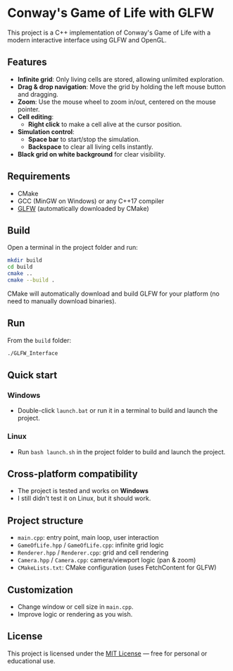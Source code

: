# Conway's Game of Life with GLFW

This project is a C++ implementation of Conway's Game of Life with a modern interactive interface using GLFW and OpenGL.

## Features

- **Infinite grid**: Only living cells are stored, allowing unlimited exploration.
- **Drag & drop navigation**: Move the grid by holding the left mouse button and dragging.
- **Zoom**: Use the mouse wheel to zoom in/out, centered on the mouse pointer.
- **Cell editing**:
  - **Right click** to make a cell alive at the cursor position.
- **Simulation control**:
  - **Space bar** to start/stop the simulation.
  - **Backspace** to clear all living cells instantly.
- **Black grid on white background** for clear visibility.

## Requirements
- CMake
- GCC (MinGW on Windows) or any C++17 compiler
- [GLFW](https://www.glfw.org/) (automatically downloaded by CMake)

## Build
Open a terminal in the project folder and run:

```sh
mkdir build
cd build
cmake .. 
cmake --build .
```

CMake will automatically download and build GLFW for your platform (no need to manually download binaries).

## Run
From the `build` folder:

```sh
./GLFW_Interface
```

## Quick start

### Windows
- Double-click `launch.bat` or run it in a terminal to build and launch the project.

### Linux
- Run `bash launch.sh` in the project folder to build and launch the project.

## Cross-platform compatibility

- The project is tested and works on **Windows**
- I still didn't test it on Linux, but it should work.


## Project structure

- `main.cpp`: entry point, main loop, user interaction
- `GameOfLife.hpp` / `GameOfLife.cpp`: infinite grid logic
- `Renderer.hpp` / `Renderer.cpp`: grid and cell rendering
- `Camera.hpp` / `Camera.cpp`: camera/viewport logic (pan & zoom)
- `CMakeLists.txt`: CMake configuration (uses FetchContent for GLFW)

## Customization

- Change window or cell size in `main.cpp`.
- Improve logic or rendering as you wish.

## License

This project is licensed under the [MIT License](./LICENSE) — free for personal or educational use.
